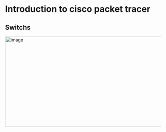 # Introduction to cisco packet tracer

## Switchs
<img width="719" height="292" alt="image" src="https://github.com/user-attachments/assets/828b8873-ae11-4ec8-bff9-1a9015cac679" />

